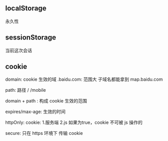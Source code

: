 ## localStorage
永久性

## sessionStorage
当前这次会话

## cookie
domain: cookie 生效的域
.baidu.com: 范围大 子域名都能拿到
map.baidu.com

path: 路径
/
/mobile

domain + path : 构成 cookie 生效的范围

expires/max-age: 生效的时间

httpOnly:
cookie: 1.服务端 2.js
如果为true，cookie 不可被 js 操作的

secure:
只在 https 环境下 传输 cookie